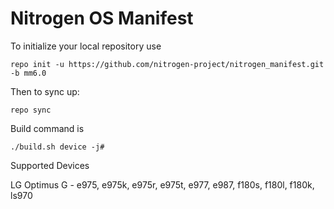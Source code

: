Nitrogen OS Manifest
===================

To initialize your local repository use

    repo init -u https://github.com/nitrogen-project/nitrogen_manifest.git -b mm6.0
    

Then to sync up:

    repo sync


Build command is

    ./build.sh device -j#


Supported Devices

   LG Optimus G - e975, e975k, e975r, e975t, e977, e987, f180s, f180l, f180k, ls970

